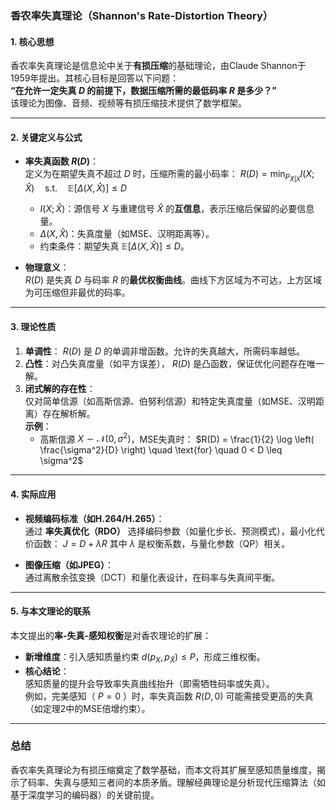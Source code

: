 ### **香农率失真理论（Shannon's Rate-Distortion Theory）**

#### **1. 核心思想**
香农率失真理论是信息论中关于**有损压缩**的基础理论，由Claude Shannon于1959年提出。其核心目标是回答以下问题：  
**“在允许一定失真 $D$ 的前提下，数据压缩所需的最低码率 $R$ 是多少？”**  
该理论为图像、音频、视频等有损压缩技术提供了数学框架。

---

#### **2. 关键定义与公式**
- **率失真函数 $R(D)$**：  
  定义为在期望失真不超过 $D$ 时，压缩所需的最小码率：
  $R(D) = \min_{P_{\hat{X}|X}} I(X; \hat{X}) \quad \text{s.t.} \quad \mathbb{E}[\Delta(X, \hat{X})] \leq D$
  - $I(X; \hat{X})$：源信号 $X$ 与重建信号 $\hat{X}$ 的**互信息**，表示压缩后保留的必要信息量。
  - $\Delta(X, \hat{X})$：失真度量（如MSE、汉明距离等）。
  - 约束条件：期望失真 $\mathbb{E}[\Delta(X, \hat{X})] \leq D$。

- **物理意义**：  
  $R(D)$ 是失真 $D$ 与码率 $R$ 的**最优权衡曲线**。曲线下方区域为不可达，上方区域为可压缩但非最优的码率。

---

#### **3. 理论性质**
1. **单调性**： $R(D)$  是 $D$ 的单调非增函数。允许的失真越大，所需码率越低。
2. **凸性**：对凸失真度量（如平方误差）， $R(D)$  是凸函数，保证优化问题存在唯一解。
3. **闭式解的存在性**：  
   仅对简单信源（如高斯信源、伯努利信源）和特定失真度量（如MSE、汉明距离）存在解析解。  
   **示例**：  
   - 高斯信源 $X \sim \mathcal{N}(0, \sigma^2)$，MSE失真时：
     $R(D) = \frac{1}{2} \log \left( \frac{\sigma^2}{D} \right) \quad \text{for} \quad 0 < D \leq \sigma^2$

---

#### **4. 实际应用**
- **视频编码标准（如H.264/H.265）**：  
  通过 **率失真优化（RDO）** 选择编码参数（如量化步长、预测模式），最小化代价函数：
  $J = D + \lambda R$
  其中 $\lambda$ 是权衡系数，与量化参数（QP）相关。

- **图像压缩（如JPEG）**：  
  通过离散余弦变换（DCT）和量化表设计，在码率与失真间平衡。

---

#### **5. 与本文理论的联系**
本文提出的**率-失真-感知权衡**是对香农理论的扩展：
- **新增维度**：引入感知质量约束 $d(p_X, p_{\hat{X}}) \leq P$，形成三维权衡。
- **核心结论**：  
  感知质量的提升会导致率失真曲线抬升（即需牺牲码率或失真）。  
  例如，完美感知（ $P=0$ ）时，率失真函数 $R(D,0)$ 可能需接受更高的失真（如定理2中的MSE倍增约束）。

---

### **总结**
香农率失真理论为有损压缩奠定了数学基础，而本文将其扩展至感知质量维度，揭示了码率、失真与感知三者间的本质矛盾。理解经典理论是分析现代压缩算法（如基于深度学习的编码器）的关键前提。